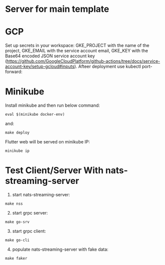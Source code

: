 # Server for main template
# GCP
Set up secrets in your workspace: GKE_PROJECT with the name of the project, GKE_EMAIL with the service account email, GKE_KEY with the Base64 encoded JSON service account key (https://github.com/GoogleCloudPlatform/github-actions/tree/docs/service-account-key/setup-gcloud#inputs).
Afteer deployment use kubectl port-forward:

# Minikube
Install minikube and then run below command:
```
eval $(minikube docker-env)
```
and:
```
make deploy
```
Flutter web will be served on minikube IP:
```
minikube ip
``` 


# Test Client/Server With nats-streaming-server
1. start nats-streaming-server:
```
make nss
```
2. start grpc server: 
```
make go-srv
```
3. start grpc client:
```
make go-cli
```
4. populate nats-streaming-server with fake data:
```
make faker
```

